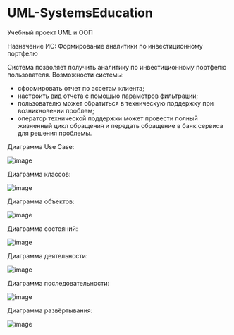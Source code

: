 # UML-SystemsEducation
Учебный проект UML и ООП

Назначение ИС:
Формирование аналитики по инвестиционному портфелю

Система позволяет получить аналитику по инвестиционному портфелю пользователя. 
Возможности системы:
- сформировать отчет по ассетам клиента;
- настроить вид отчета с помощью параметров фильтрации;
- пользователю может обратиться в техническую поддержку при возникновении проблем;
-  оператор технической поддержки может провести полный жизненный цикл обращения и передать обращение в банк сервиса для решения проблемы.

Диаграмма Use Case:

![image](https://user-images.githubusercontent.com/62895333/164970194-a134e66e-5cdf-49de-bb57-8d614f3a4c74.png)

Диаграмма классов:

![image](https://user-images.githubusercontent.com/62895333/164970270-625133ff-83f5-440a-bd49-5daf8a84933c.png)

Диаграмма объектов:


![image](https://user-images.githubusercontent.com/62895333/164970327-b17c0007-5282-40be-91ef-248968659e7d.png)

Диаграмма состояний:

![image](https://user-images.githubusercontent.com/62895333/164970370-2047eba5-3ee2-4c9a-ac67-67bdf250ba54.png)

Диаграмма деятельности:

![image](https://user-images.githubusercontent.com/62895333/164970550-cf20142d-fe80-4baf-a11f-d8f717cbc8a9.png)

Диаграмма последовательности:

![image](https://user-images.githubusercontent.com/62895333/164970489-e785b35b-efe1-4b85-9ba9-fa630ddd6049.png)

Диаграмма развёртывания:

![image](https://user-images.githubusercontent.com/62895333/164970763-d727fa7e-97df-416a-ac9e-477ceab3959e.png)
